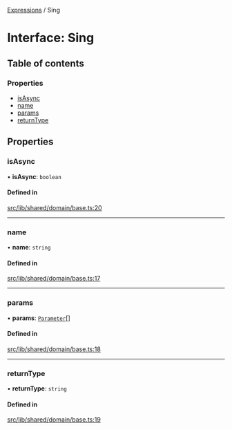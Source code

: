 [Expressions](../README.md) / Sing

# Interface: Sing

## Table of contents

### Properties

- [isAsync](Sing.md#isasync)
- [name](Sing.md#name)
- [params](Sing.md#params)
- [returnType](Sing.md#returntype)

## Properties

### isAsync

• **isAsync**: `boolean`

#### Defined in

[src/lib/shared/domain/base.ts:20](https://github.com/FlavioLionelRita/3xpr/blob/d3ae653/src/lib/shared/domain/base.ts#L20)

___

### name

• **name**: `string`

#### Defined in

[src/lib/shared/domain/base.ts:17](https://github.com/FlavioLionelRita/3xpr/blob/d3ae653/src/lib/shared/domain/base.ts#L17)

___

### params

• **params**: [`Parameter`](Parameter.md)[]

#### Defined in

[src/lib/shared/domain/base.ts:18](https://github.com/FlavioLionelRita/3xpr/blob/d3ae653/src/lib/shared/domain/base.ts#L18)

___

### returnType

• **returnType**: `string`

#### Defined in

[src/lib/shared/domain/base.ts:19](https://github.com/FlavioLionelRita/3xpr/blob/d3ae653/src/lib/shared/domain/base.ts#L19)
